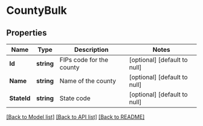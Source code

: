 # CountyBulk

## Properties
Name | Type | Description | Notes
------------ | ------------- | ------------- | -------------
**Id** | **string** | FIPs code for the county | [optional] [default to null]
**Name** | **string** | Name of the county | [optional] [default to null]
**StateId** | **string** | State code | [optional] [default to null]

[[Back to Model list]](../README.md#documentation-for-models) [[Back to API list]](../README.md#documentation-for-api-endpoints) [[Back to README]](../README.md)


